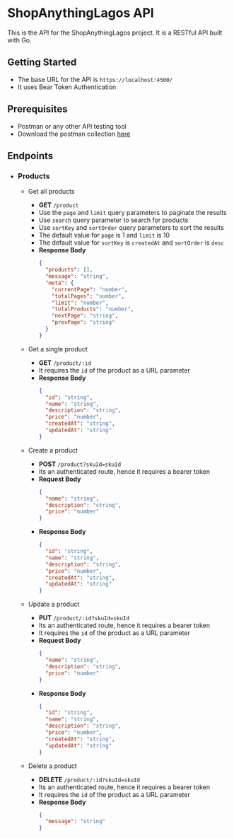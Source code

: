 # ShopAnythingLagos API

This is the API for the ShopAnythingLagos project. It is a RESTful API built with Go.

## Getting Started

- The base URL for the API is `https://localhost:4500/`
- It uses Bear Token Authentication

## Prerequisites

- Postman or any other API testing tool
- Download the postman collection [here](https://res.cloudinary.com/dfbebf7x0/raw/upload/v1708439359/SAL.postman_collection_o0m8ff.json)

## Endpoints

- ### Products
    - Get all products
        - **GET** `/product`
        - Use the `page` and `limit` query parameters to paginate the results
        - Use `search` query parameter to search for products
        - Use `sortKey` and `sortOrder` query parameters to sort the results
        - The default value for `page` is 1 and `limit` is 10
        - The default value for `sortKey` is `createdAt` and `sortOrder` is `desc`
        - **Response Body**
          ```json
          {
            "products": [],
            "message": "string",
            "meta": {
              "currentPage": "number",
              "totalPages": "number",
              "limit": "number",
              "totalProducts": "number",
              "nextPage": "string",
              "prevPage": "string"
            }
          }
          ```

    - Get a single product
        - **GET** `/product/:id`
        - It requires the `id` of the product as a URL parameter
        - **Response Body**
          ```json
          {
            "id": "string",
            "name": "string",
            "description": "string",
            "price": "number",
            "createdAt": "string",
            "updatedAt": "string"
          }
          ```

    - Create a product
        - **POST** `/product?skuId=skuId`
        - Its an authenticated route, hence it requires a bearer token
        - **Request Body**
          ```json
          {
            "name": "string",
            "description": "string",
            "price": "number"
          }
          ```
        - **Response Body**
          ```json
          {
            "id": "string",
            "name": "string",
            "description": "string",
            "price": "number",
            "createdAt": "string",
            "updatedAt": "string"
          }
          ```

    - Update a product
        - **PUT** `/product/:id?skuId=skuId`
        - Its an authenticated route, hence it requires a bearer token
        - It requires the `id` of the product as a URL parameter
        - **Request Body**
          ```json
          {
            "name": "string", 
            "description": "string", 
            "price": "number" 
          }
          ```
        - **Response Body**
          ```json
          {
            "id": "string",
            "name": "string",
            "description": "string",
            "price": "number",
            "createdAt": "string",
            "updatedAt": "string"
          }
          ```

    - Delete a product
        - **DELETE** `/product/:id?skuId=skuId`
        - Its an authenticated route, hence it requires a bearer token
        - It requires the `id` of the product as a URL parameter
        - **Response Body**
          ```json
          {
            "message": "string"
          }
          ```
